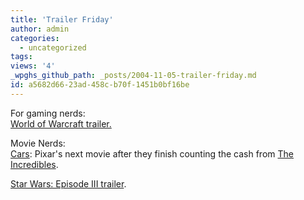 ```yaml
---
title: 'Trailer Friday'
author: admin
categories:
  - uncategorized
tags: 
views: '4'
_wpghs_github_path: _posts/2004-11-05-trailer-friday.md
id: a5682d66-23ad-458c-b70f-1451b0bf16be
---
```

<p>For gaming nerds:<br />
<a href="http://www.apple.com/games/trailers/worldofwarcraft/">World of Warcraft trailer.</a></p>
<p>Movie Nerds:<br />
<a href="http://www.apple.com/trailers/disney/cars/">Cars</a>: Pixar's next movie after they finish counting the cash from <a href="http://disney.go.com/disneypictures/incredibles/index.html">The Incredibles</a>.</p>
<p><a href="http://www.worldofepic.net/ep3.mov">Star Wars: Episode III trailer</a>.</p>
